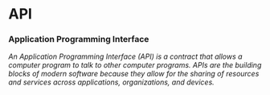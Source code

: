 # API
### Application Programming Interface

*An Application Programming Interface (API) is a contract that allows a computer program to talk to other computer programs. APIs are the building blocks of modern software because they allow for the sharing of resources and services across applications, organizations, and devices.*
